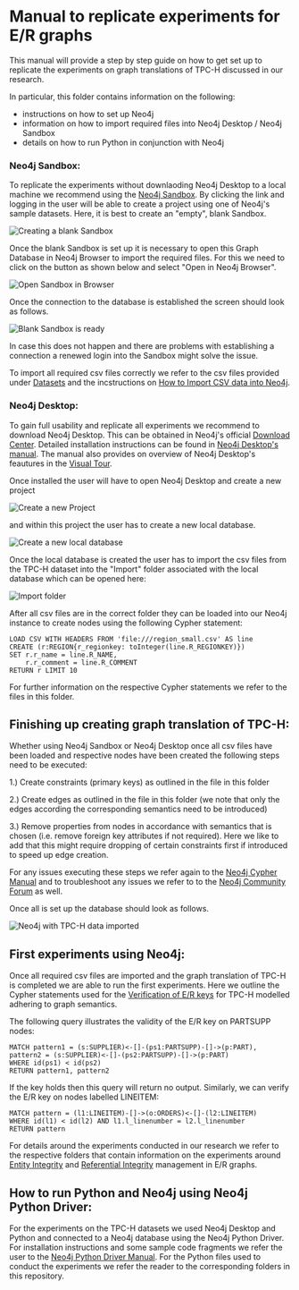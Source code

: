 # Manual to replicate experiments for E/R graphs

This manual will provide a step by step guide on how to get set up to replicate the experiments on graph translations of TPC-H discussed in our research.

In particular, this folder contains information on the following:

- instructions on how to set up Neo4j
- information on how to import required files into Neo4j Desktop / Neo4j Sandbox
- details on how to run Python in conjunction with Neo4j



### Neo4j Sandbox:

To replicate the experiments without downlaoding Neo4j Desktop to a local machine we recommend using the [Neo4j Sandbox](https://neo4j.com/sandbox/). By clicking the link and logging in the user will be able to create a project using one of Neo4j's sample datasets. Here, it is best to create an "empty", blank Sandbox.

![Creating a blank Sandbox](./images/sandbox1.JPG)

Once the blank Sandbox is set up it is necessary to open this Graph Database in Neo4j Browser to import the required files. For this we need to click on the button as shown below and select "Open in Neo4j Browser".

![Open Sandbox in Browser](./images/sandbox2.JPG)

Once the connection to the database is established the screen should look as follows.

![Blank Sandbox is ready](./images/sandbox3.JPG)

In case this does not happen and there are problems with establishing a connection a renewed login into the Sandbox might solve the issue.

To import all required csv files correctly we refer to the csv files provided under [Datasets](https://github.com/GraphDatabaseExperiments/integrity_experiments/tree/main/datasets) and the incstructions on [How to Import CSV data into Neo4j](https://neo4j.com/docs/getting-started/data-import/csv-import/).


### Neo4j Desktop:

To gain full usability and replicate all experiments we recommend to download Neo4j Desktop. This can be obtained in Neo4j's official [Download Center](https://neo4j.com/download-center/#desktop). Detailed installation instructions can be found in [Neo4j Desktop's manual](https://neo4j.com/docs/desktop-manual/current/installation/). The manual also provides on overview of Neo4j Desktop's feautures in the [Visual Tour](https://neo4j.com/docs/desktop-manual/current/visual-tour/).

Once installed the user will have to open Neo4j Desktop and create a new project

![Create a new Project](./images/desktop1.JPG)

and within this project the user has to create a new local database.

![Create a new local database](./images/desktop2.JPG)

Once the local database is created the user has to import the csv files from the TPC-H dataset into the "Import" folder associated with the local database which can be opened here:

![Import folder](./images/desktop3.JPG)

After all csv files are in the correct folder they can be loaded into our Neo4j instance to create nodes using the following Cypher statement:

```
LOAD CSV WITH HEADERS FROM 'file:///region_small.csv' AS line
CREATE (r:REGION{r_regionkey: toInteger(line.R_REGIONKEY)})
SET r.r_name = line.R_NAME,
    r.r_comment = line.R_COMMENT
RETURN r LIMIT 10
```

For further information on the respective Cypher statements we refer to the files in this folder.


## Finishing up creating graph translation of TPC-H:

Whether using Neo4j Sandbox or Neo4j Desktop once all csv files have been loaded and respective nodes have been created the following steps need to be executed:

1.) Create constraints (primary keys) as outlined in the file in this folder

2.) Create edges as outlined in the file in this folder (we note that only the edges according the corresponding semantics need to be introduced)

3.) Remove properties from nodes in accordance with semantics that is chosen (i.e. remove foreign key attributes if not required). Here we like to add that this might require dropping of certain constraints first if introduced to speed up edge creation.


For any issues executing these steps we refer again to the [Neo4j Cypher Manual](https://neo4j.com/docs/cypher-manual/current/introduction/) and to troubleshoot any issues we refer to to the [Neo4j Community Forum](https://community.neo4j.com/) as well. 

Once all is set up the database should look as follows.


![Neo4j with TPC-H data imported](./images/desktop5.JPG)



## First experiments using Neo4j:

Once all required csv files are imported and the graph translation of TPC-H is completed we are able to run the first experiments. Here we outline the Cypher statements used for the [Verification of E/R keys](https://github.com/GraphDatabaseExperiments/er_graph_experiments/tree/main/entity_integrity) for TPC-H modelled adhering to graph semantics.

The following query illustrates the validity of the E/R key on PARTSUPP nodes:

```
MATCH pattern1 = (s:SUPPLIER)<-[]-(ps1:PARTSUPP)-[]->(p:PART), pattern2 = (s:SUPPLIER)<-[]-(ps2:PARTSUPP)-[]->(p:PART)
WHERE id(ps1) < id(ps2)
RETURN pattern1, pattern2
```

If the key holds then this query will return no output. Similarly, we can verify the E/R key on nodes labelled LINEITEM:

```
MATCH pattern = (l1:LINEITEM)-[]->(o:ORDERS)<-[]-(l2:LINEITEM)
WHERE id(l1) < id(l2) AND l1.l_linenumber = l2.l_linenumber
RETURN pattern
```

For details around the experiments conducted in our research we refer to the respective folders that contain information on the experiments around [Entity Integrity](https://github.com/GraphDatabaseExperiments/er_graph_experiments/tree/main/entity_integrity) and [Referential Integrity](https://github.com/GraphDatabaseExperiments/er_graph_experiments/tree/main/referential_integrity) management in E/R graphs.


## How to run Python and Neo4j using Neo4j Python Driver: 

For the experiments on the TPC-H datasets we used Neo4j Desktop and Python and connected to a Neo4j database using the Neo4j Python Driver. For installation instructions and some sample code fragments we refer the user to the [Neo4j Python Driver Manual](https://neo4j.com/docs/api/python-driver/current/). For the Python files used to conduct the experiments we refer the reader to the corresponding folders in this repository.

  


